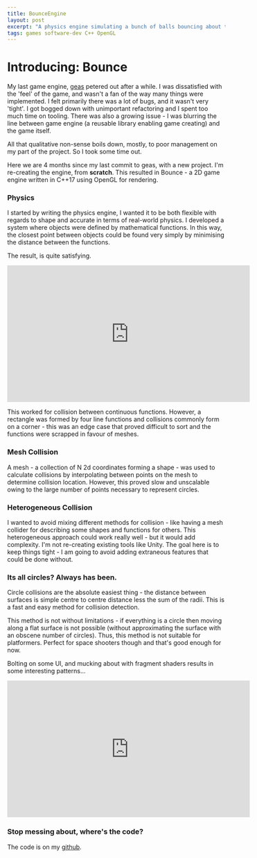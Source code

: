 ```yaml
---
title: BounceEngine
layout: post
excerpt: "A physics engine simulating a bunch of balls bouncing about turned into a game engine."
tags: games software-dev C++ OpenGL
---
```


# Introducing: Bounce

My last game engine, [geas](https://github.com/cbosoft/geas) petered out
after a while. I was dissatisfied with the 'feel' of the game, and wasn't a fan
of the way many things were implemented. I felt primarily there was a lot of
bugs, and it wasn't very 'tight'. I got bogged down with unimportant refactoring
and I spent too much time on tooling. There was also a growing issue - I was
blurring the line between game engine (a reusable library enabling game
creating) and the game itself.

All that qualitative non-sense boils down, mostly, to poor management on my part
of the project. So I took some time out.

Here we are 4 months since my last commit to geas, with a new project. I'm
re-creating the engine, from **scratch**. This resulted in Bounce - a 2D game
engine written in C++17 using OpenGL for rendering.

### Physics
I started by writing the physics engine, I wanted it to be both flexible with
regards to shape and accurate in terms of real-world physics. I developed a
system where objects were defined by mathematical functions. In this way, the
closest point between objects could be found very simply by minimising the
distance between the functions.

The result, is quite satisfying.

<iframe width="560" height="315" src="https://www.youtube.com/embed/8MWR_nUQ4LE" title="YouTube video player" frameborder="0" allow="accelerometer; autoplay; clipboard-write; encrypted-media; gyroscope; picture-in-picture" allowfullscreen></iframe>

This worked for collision between continuous functions. However, a rectangle
was formed by four line functions and collisions commonly form on a corner -
this was an edge case that proved difficult to sort and the functions were
scrapped in favour of meshes.

### Mesh Collision
A mesh - a collection of N 2d coordinates forming a shape - was used to
calculate collisions by interpolating between points on the mesh to determine
collision location. However, this proved slow and unscalable owing to the large
number of points necessary to represent circles.

### Heterogeneous Collision
I wanted to avoid mixing different methods for collision - like having a mesh
collider for describing some shapes and functions for others. This heterogeneous
approach could work really well - but it would add complexity. I'm not
re-creating existing tools like Unity. The goal here is to keep things tight - I
am going to avoid adding extraneous features that could be done without.

### Its all circles? Always has been.
Circle collisions are the absolute easiest thing - the distance between surfaces
is simple centre to centre distance less the sum of the radii. This is a fast
and easy method for collision detection.

This method is not without limitations - if everything is a circle then moving
along a flat surface is not possible (without approximating the surface with an
obscene number of circles). Thus, this method is not suitable for platformers.
Perfect for space shooters though and that's good enough for now.

Bolting on some UI, and mucking about with fragment shaders results in some
interesting patterns...

<iframe width="560" height="315" src="https://www.youtube.com/embed/dODKi6GipcQ" title="YouTube video player" frameborder="0" allow="accelerometer; autoplay; clipboard-write; encrypted-media; gyroscope; picture-in-picture" allowfullscreen></iframe>

### Stop messing about, where's the code?

The code is on my [github](https://github.com/cbosoft/bounce).
